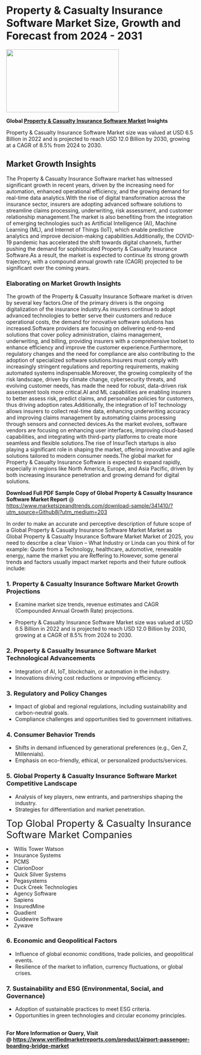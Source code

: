 <H1>Property & Casualty Insurance Software Market Size, Growth and Forecast from 2024 - 2031</H1><img class="aligncenter size-medium wp-image-584254" src="https://thirdeyenews.in/wp-content/uploads/2024/09/Global-Market-Research-300x168.jpeg" alt="" width="300" height="168" /><p><strong>Global&nbsp;<a href="https://www.marketsizeandtrends.com/download-sample/341410/?utm_source=Github8j?utm_medium=203">Property & Casualty Insurance Software Market</a> Insights</strong></p><p>Property & Casualty Insurance Software Market size was valued at USD 6.5 Billion in 2022 and is projected to reach USD 12.0 Billion by 2030, growing at a CAGR of 8.5% from 2024 to 2030.</p><p><h2>Market Growth Insights</h2> The Property & Casualty Insurance Software market has witnessed significant growth in recent years, driven by the increasing need for automation, enhanced operational efficiency, and the growing demand for real-time data analytics.With the rise of digital transformation across the insurance sector, insurers are adopting advanced software solutions to streamline claims processing, underwriting, risk assessment, and customer relationship management.The market is also benefiting from the integration of emerging technologies such as Artificial Intelligence (AI), Machine Learning (ML), and Internet of Things (IoT), which enable predictive analytics and improve decision-making capabilities.Additionally, the COVID-19 pandemic has accelerated the shift towards digital channels, further pushing the demand for sophisticated Property & Casualty Insurance Software.As a result, the market is expected to continue its strong growth trajectory, with a compound annual growth rate (CAGR) projected to be significant over the coming years.<h3>Elaborating on Market Growth Insights</h3> The growth of the Property & Casualty Insurance Software market is driven by several key factors.One of the primary drivers is the ongoing digitalization of the insurance industry.As insurers continue to adopt advanced technologies to better serve their customers and reduce operational costs, the demand for innovative software solutions has increased.Software providers are focusing on delivering end-to-end solutions that cover policy administration, claims management, underwriting, and billing, providing insurers with a comprehensive toolset to enhance efficiency and improve the customer experience.Furthermore, regulatory changes and the need for compliance are also contributing to the adoption of specialized software solutions.Insurers must comply with increasingly stringent regulations and reporting requirements, making automated systems indispensable.Moreover, the growing complexity of the risk landscape, driven by climate change, cybersecurity threats, and evolving customer needs, has made the need for robust, data-driven risk assessment tools more critical.AI and ML capabilities are enabling insurers to better assess risk, predict claims, and personalize policies for customers, thus driving adoption rates.Additionally, the integration of IoT technology allows insurers to collect real-time data, enhancing underwriting accuracy and improving claims management by automating claims processing through sensors and connected devices.As the market evolves, software vendors are focusing on enhancing user interfaces, improving cloud-based capabilities, and integrating with third-party platforms to create more seamless and flexible solutions.The rise of InsurTech startups is also playing a significant role in shaping the market, offering innovative and agile solutions tailored to modern consumer needs.The global market for Property & Casualty Insurance Software is expected to expand rapidly, especially in regions like North America, Europe, and Asia Pacific, driven by both increasing insurance penetration and growing demand for digital solutions.<p><span class=""><strong>Download Full PDF Sample Copy of Global Property & Casualty Insurance Software Market Report</strong> @ <a href="https://www.marketsizeandtrends.com/download-sample/341410/?utm_source=Github8j?utm_medium=203" target="_blank">https://www.marketsizeandtrends.com/download-sample/341410/?utm_source=Github8j?utm_medium=203</a></span></p><p>In order to make an accurate and perceptive description of future scope of a Global&nbsp;Property & Casualty Insurance Software Market Market as Global&nbsp;Property & Casualty Insurance Software Market Market of 2025, you need to describe a clear Vision &ndash; What Industry or Linda can you think of for example: Quote from a Technology, healthcare, automotive, renewable energy, name the market you are Reffering to.However, some general trends and factors usually impact market reports and their future outlook include:</p><h3>1.&nbsp;<strong>Property & Casualty Insurance Software Market Growth Projections</strong></h3><ul><li>Examine market size trends, revenue estimates and CAGR (Compounded Annual Growth Rate) projections.</li><li><p>Property & Casualty Insurance Software Market size was valued at USD 6.5 Billion in 2022 and is projected to reach USD 12.0 Billion by 2030, growing at a CAGR of 8.5% from 2024 to 2030.</p></li></ul><h3>2.&nbsp;<strong>Property & Casualty Insurance Software Market Technological Advancements</strong></h3><ul><li>Integration of AI, IoT, blockchain, or automation in the industry.</li><li>Innovations driving cost reductions or improving efficiency.</li></ul><h3>3.&nbsp;<strong>Regulatory and Policy Changes</strong></h3><ul><li>Impact of global and regional regulations, including sustainability and carbon-neutral goals.</li><li>Compliance challenges and opportunities tied to government initiatives.</li></ul><h3>4.&nbsp;<strong>Consumer Behavior Trends</strong></h3><ul><li>Shifts in demand influenced by generational preferences (e.g., Gen Z, Millennials).</li><li>Emphasis on eco-friendly, ethical, or personalized products/services.</li></ul><h3>5.&nbsp;<strong>Global Property & Casualty Insurance Software Market Competitive Landscape</strong></h3><ul><li>Analysis of key players, new entrants, and partnerships shaping the industry.</li><li>Strategies for differentiation and market penetration.</li></ul><p data-pm-slice="1 1 []"><span style="color: inherit; font-family: inherit; font-size: 25px;">Top Global Property & Casualty Insurance Software Market Companies</span></p><div class="" data-test-id=""><p><li>Willis Tower Watson</li><li> Insurance Systems</li><li> PCMS</li><li> ClarionDoor</li><li> Quick Silver Systems</li><li> Pegasystems</li><li> Duck Creek Technologies</li><li> Agency Software</li><li> Sapiens</li><li> InsuredMine</li><li> Quadient</li><li> Guidewire Software</li><li> Zywave</li></p></div><h3>6.&nbsp;<strong>Economic and Geopolitical Factors</strong></h3><ul><li>Influence of global economic conditions, trade policies, and geopolitical events.</li><li>Resilience of the market to inflation, currency fluctuations, or global crises.</li></ul><h3>7.&nbsp;<strong>Sustainability and ESG (Environmental, Social, and Governance)</strong></h3><ul><li>Adoption of sustainable practices to meet ESG criteria.</li><li>Opportunities in green technologies and circular economy principles.</li></ul><h2><strong style="font-size: 14px;">For More Information or Query, Visit @&nbsp;</strong><a style="background-color: #ffffff; font-size: 14px;" href="https://www.marketsizeandtrends.com/report/property-casualty-insurance-software-market/" target="_blank">https://www.verifiedmarketreports.com/product/airport-passenger-boarding-bridge-market</a></h2>